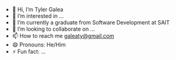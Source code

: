 - 👋 Hi, I’m Tyler Galea
- 👀 I’m interested in ...
- 🌱 I’m currently a graduate from Software Development at SAIT
- 💞️ I’m looking to collaborate on ...
- 📫 How to reach me galeaty@gmail.com
- 😄 Pronouns: He/Him
- ⚡ Fun fact: ...

<!---
TyGalea/TyGalea is a ✨ special ✨ repository because its `README.md` (this file) appears on your GitHub profile.
You can click the Preview link to take a look at your changes.
--->
